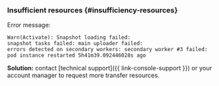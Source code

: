 ### Insufficient resources {#insufficiency-resources}

Error message:

```text
Warn(Activate): Snapshot loading failed:
snapshot tasks failed: main uploader failed:
errors detected on secondary workers: secondary worker #3 failed:
pod instance restarted 5h41m39.092446028s ago
```

**Solution:** contact [technical support]({{ link-console-support }}) or your account manager to request more transfer resources.
